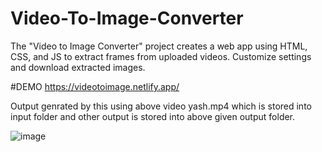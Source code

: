 # Video-To-Image-Converter
The "Video to Image Converter" project creates a web app using HTML, CSS, and JS to extract frames from uploaded videos. Customize settings and download extracted images.

#DEMO
https://videotoimage.netlify.app/

Output genrated by this using above video yash.mp4 which is stored into input folder and other output is stored into above given output folder.



![image](https://github.com/Yashmenaria1/Video-To-Image-Converter/assets/107399779/64e2f7dd-3cde-47bc-b703-fa77684f80b3)

